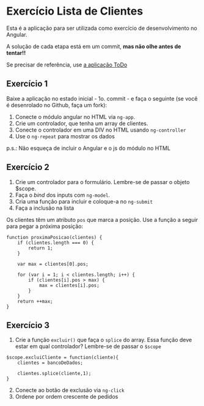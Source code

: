 # Exercício Lista de Clientes

Esta é a aplicação para ser utilizada como exercício de desenvolvimento no Angular.

A solução de cada etapa está em um commit, **mas não olhe antes de tentar!!**

Se precisar de referência, use [a aplicação ToDo](https://github.com/alexandrehst/ToDo)


## Exercício 1

Baixe a aplicação no estado inicial - 1o. commit - e faça o seguinte (se você é desenrolado no Github, faça um fork):

1. Conecte o módulo angular no HTML via `ng-app`.
2. Crie um controlador, que tenha um array de clientes.
3. Conecte o controlador em uma DIV no HTML usando `ng-controller`
4. Use o `ng-repeat` para mostrar os dados

p.s.: Não esqueça de incluir o Angular e o js do módulo no HTML
	
## Exercício 2

1. Crie um controlador para o formulário. Lembre-se de passar o objeto $scope.
2. Faça o *bind* dos inputs com `ng-model`.
3. Cria uma função para incluir e coloque-a no `ng-submit`
4. Faça a inclusão na lista

Os clientes têm um atributo `pos` que marca a posição. Use a função a seguir para pegar a próxima posição:

```
function proximaPosicao(clientes) {
    if (clientes.length === 0) {
        return 1;
    }

    var max = clientes[0].pos;

    for (var i = 1; i < clientes.length; i++) {
        if (clientes[i].pos > max) {
            max = clientes[i].pos;
        }
    }
    return ++max;
}
```

## Exercício 3

1. Crie a função `excluir()` que faça o `splice` do array. Essa função deve estar em qual controlador? Lembre-se de passar o `$scope`
```
$scope.excluiCliente = function(cliente){
	clientes = bancoDeDados;

	clientes.splice(cliente,1); 
}
```

2. Conecte ao botão de exclusão via `ng-click`
3. Ordene por ordem crescente de pedidos